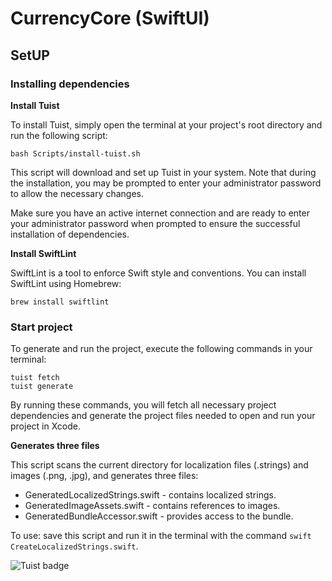 # CurrencyCore (SwiftUI)

## SetUP

### Installing dependencies

**Install Tuist**

To install Tuist, simply open the terminal at your project's root directory and run the following script:
```
bash Scripts/install-tuist.sh
```

This script will download and set up Tuist in your system. Note that during the installation, you may be prompted to enter your administrator password to allow the necessary changes.

Make sure you have an active internet connection and are ready to enter your administrator password when prompted to ensure the successful installation of dependencies.

**Install SwiftLint**

SwiftLint is a tool to enforce Swift style and conventions. You can install SwiftLint using Homebrew:
```
brew install swiftlint
```

### Start project

To generate and run the project, execute the following commands in your terminal:
```
tuist fetch
tuist generate
```

By running these commands, you will fetch all necessary project dependencies and generate the project files needed to open and run your project in Xcode.

**Generates three files**

This script scans the current directory for localization files (.strings) and images (.png, .jpg), 
and generates three files:
- GeneratedLocalizedStrings.swift - contains localized strings.
- GeneratedImageAssets.swift - contains references to images.
- GeneratedBundleAccessor.swift - provides access to the bundle.

To use: save this script and run it in the terminal with the command `swift CreateLocalizedStrings.swift`.

![Tuist badge](https://img.shields.io/badge/Powered%20by-Tuist-blue)

